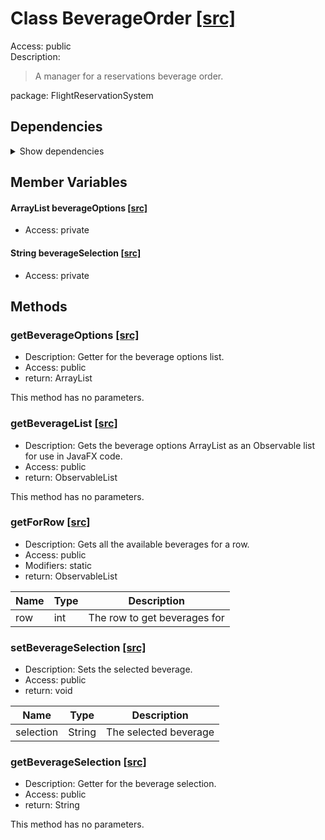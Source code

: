 # Class BeverageOrder [[src]](https://github.com/jaxcksn/CS2363-FinalProject/tree/main/src/FlightReservationSystem/BeverageOrder.java)  
Access: public  
Description:  
 > A manager for a reservations beverage order.  

package: FlightReservationSystem  

## Dependencies

<details>  
  <summary>  
    Show dependencies  
  </summary>  
  <ul>  
<li>java.util.ArrayList</li>
<li>javafx.collections.FXCollections</li>
<li>javafx.collections.ObservableList</li>
  </ul>  
</details>  

## Member Variables

#### ArrayList<String> beverageOptions [[src]](https://github.com/jaxcksn/CS2363-FinalProject/tree/main/src/FlightReservationSystem/BeverageOrder.java#L)
+ Access: private  

#### String beverageSelection [[src]](https://github.com/jaxcksn/CS2363-FinalProject/tree/main/src/FlightReservationSystem/BeverageOrder.java#L)

+ Access: private  

## Methods

### getBeverageOptions [[src]](https://github.com/jaxcksn/CS2363-FinalProject/tree/main/src/FlightReservationSystem/BeverageOrder.java#L48)

+ Description: Getter for the beverage options list.   
+ Access: public  
+ return: ArrayList<String>  

This method has no parameters.  


### getBeverageList [[src]](https://github.com/jaxcksn/CS2363-FinalProject/tree/main/src/FlightReservationSystem/BeverageOrder.java#L57)

+ Description: Gets the beverage options ArrayList as an Observable list for use in JavaFX code.   
+ Access: public  
+ return: ObservableList<String>  

This method has no parameters.  


### getForRow [[src]](https://github.com/jaxcksn/CS2363-FinalProject/tree/main/src/FlightReservationSystem/BeverageOrder.java#L66)

+ Description: Gets all the available beverages for a row.   
+ Access: public  
+ Modifiers: static 
+ return: ObservableList<String>  

| Name | Type | Description |  
| ----- | ----- | ----- |  
| row | int | The row to get beverages for  |  


### setBeverageSelection [[src]](https://github.com/jaxcksn/CS2363-FinalProject/tree/main/src/FlightReservationSystem/BeverageOrder.java#L91)

+ Description: Sets the selected beverage.   
+ Access: public  
+ return: void  

| Name | Type | Description |  
| ----- | ----- | ----- |  
| selection | String | The selected beverage  |  


### getBeverageSelection [[src]](https://github.com/jaxcksn/CS2363-FinalProject/tree/main/src/FlightReservationSystem/BeverageOrder.java#L102)

+ Description: Getter for the beverage selection.   
+ Access: public  
+ return: String  

This method has no parameters.  


